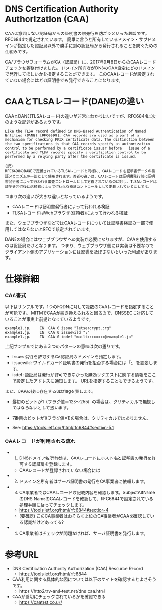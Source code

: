 # DNS Certification Authority Authorization (CAA)
CAAは意図しない認証局からの証明書の誤発行を防ごうといった趣旨です。RFC6844で規定されています。
簡単に言うと所有しているドメイン・サブドメインが指定した認証局以外で勝手に別の認証局から発行されることを防ぐための仕組みです。

CA/ブラウザフォーラムがCA（認証局）に、2017年9月8日からのCAAレコードチェックを義務付けました。
ドメイン所有者がDNSのCAA設定にどのドメインで発行してほしいかを指定することができます。
このCAAレコードが設定されていない場合にはどの証明書でも発行できることになります。


# CAAとTLSAレコード(DANE)の違い
CAAとDANE(TLSAレコード)の違いが非常にわかりにいですが、RFC6844に次のような記述があるようです。
```
Like the TLSA record defined in DNS-Based Authentication of Named Entities (DANE) [RFC6698], CAA records are used as a part of a mechanism for checking PKIX certificate data. The distinction between the two specifications is that CAA records specify an authorization control to be performed by a certificate issuer before	issue of a certificate and TLSA records specify a verification control to be performed by a relying party after the certificate is issued.

(訳)
RFC6698のDANEで定義されているTLSAレコードと同様に、CAAレコードも証明書データの検証メカニズムの一部として使用されます。両者の違いは、CAAレコードは証明書発行前に証明書発行者によって行われる審査コントロールとして定義されているのに対し、TLSAレコードは証明書発行後に信頼者によって行われる検証コントロールとして定義されていることです。
```

つまり次の違いが大きな違いとなっているようです。
- CAAレコードは証明書発行者によって行われる検証
- TLSAレコードはWebブラウザ(信頼者)によって行われる検証

また、ウェブブラウザなどではCAAレコードについては証明書検証の一部で使用してはならないとRFCで規定されています。

DANEの場合にはウェブブラウザへの実装が必要になりますが、CAAを使用するのは認証局だけとなります。
つまり、ウェブブラウザ側には実装は不要なのでクライアント側のアプリケーションには影響を及ぼさないといった利点があります。


# 仕様詳細

### CAA書式
以下はサンプルです。1つのFQDNに対して複数のCAAレコードを指定することが可能です。
MITMでCAAが書き換えられると困るので、DNSSECに対応していることが事実上前提となっているようです。
```
example1.jp.    IN  CAA 0 issue "letsencrypt.org"
example1.jp.    IN  CAA 0 issuewild ";"
example1.jp.    IN  CAA 0 iodef "mailto:xxxxxx@example1.jp"
```

上記サンプルでにある３つのパターンの意味は次の通りです。
- issue:     発行を許可するCA認証局のドメインを指定します。
- issuewild: ワイルドカード証明書の発行を拒否する場合には「;」を設定します。
- iodef:     認証局は発行が許可できなかった無効リクエストに関する情報をここで設定したアドレスに通知します。 URLを指定することもできるようです。

また、CAAの後に存在する0はflagを表します。

- 最初のビットが1（フラグ値＝128～255）の場合は、クリティカルで無視してはならないとして扱います。
- 7番目のビットが1(フラグ値=1)の場合は、クリティカルではありません。

- See: https://tools.ietf.org/html/rfc6844#section-5.1

### CAAレコードが利用される流れ
- 1. DNSドメイン名所有者は、CAAレコードにホスト名と証明書の発行を許可する認証局を登録します。
  - CAAレコードが登録されていない場合には
- 2. ドメイン名所有者はサーバ証明書の発行をCA事業者に依頼します。
- 3. CA事業者ではCAAレコードの記載内容を確認します。SubjectAltNameのDNS NameのCAAレコードを確認して、RFC6844で設定されている処理手順に従ってチェックします。
  - https://tools.ietf.org/html/rfc6844#section-4
  - (要確認) このCA事業者はおそらく上位のCA事業者がCAAを確認している認識だけどあってる?
- 4. CA事業者はチェックが問題なければ、サーバ証明書を発行します。

# 参考URL
- DNS Certification Authority Authorization (CAA) Resource Record
  - https://tools.ietf.org/html/rfc6844
- CAA利用に関する具体的な図については以下のサイトを確認するとよさそうです。
  - https://http2.try-and-test.net/dns_caa.html
- CAAが適切にチェックされているかを確認できる
  - https://caatest.co.uk/
